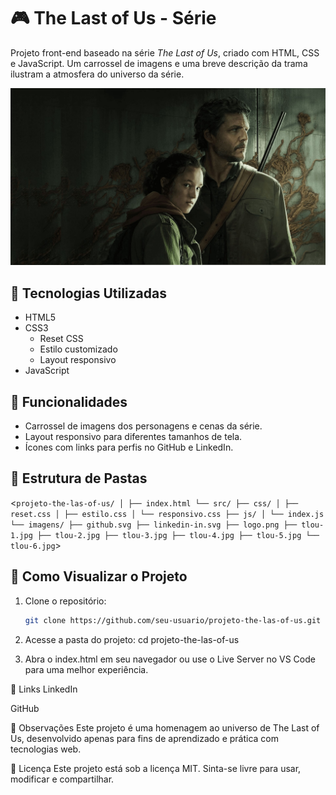 # 🎮 The Last of Us - Série

Projeto front-end baseado na série *The Last of Us*, criado com HTML, CSS e JavaScript. Um carrossel de imagens e uma breve descrição da trama ilustram a atmosfera do universo da série.

![Capa do Projeto](src/imagens/tlou-1.jpg)

## 🧰 Tecnologias Utilizadas

- HTML5
- CSS3
  - Reset CSS
  - Estilo customizado
  - Layout responsivo
- JavaScript

## 📸 Funcionalidades

- Carrossel de imagens dos personagens e cenas da série.
- Layout responsivo para diferentes tamanhos de tela.
- Ícones com links para perfis no GitHub e LinkedIn.

## 📁 Estrutura de Pastas

<```projeto-the-las-of-us/
│
├── index.html
└── src/
├── css/
│ ├── reset.css
│ ├── estilo.css
│ └── responsivo.css
├── js/
│ └── index.js
└── imagens/
├── github.svg
├── linkedin-in.svg
├── logo.png
├── tlou-1.jpg
├── tlou-2.jpg
├── tlou-3.jpg
├── tlou-4.jpg
├── tlou-5.jpg
└── tlou-6.jpg```>


## 🚀 Como Visualizar o Projeto

1. Clone o repositório:
   ```bash
   git clone https://github.com/seu-usuario/projeto-the-las-of-us.git

2. Acesse a pasta do projeto:
   cd projeto-the-las-of-us

3. Abra o index.html em seu navegador
ou use o Live Server no VS Code para uma melhor experiência.

🔗 Links
LinkedIn

GitHub

📌 Observações
Este projeto é uma homenagem ao universo de The Last of Us, desenvolvido apenas para fins de aprendizado e prática com tecnologias web.

📄 Licença
Este projeto está sob a licença MIT. Sinta-se livre para usar, modificar e compartilhar.
